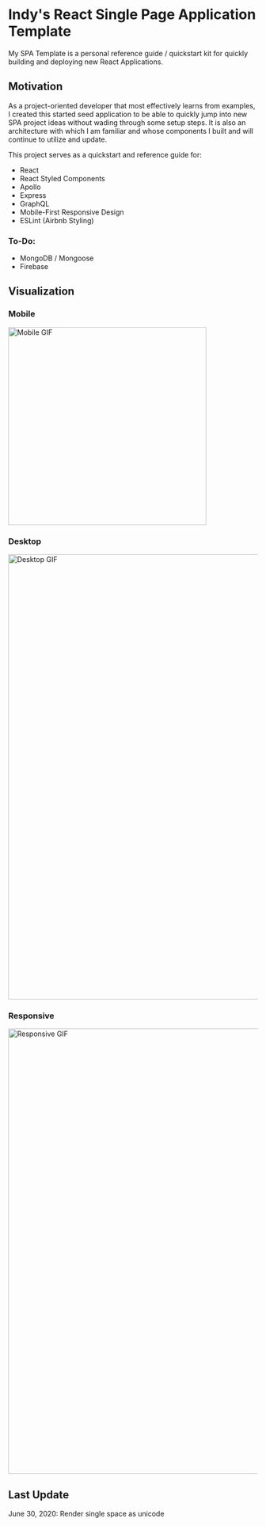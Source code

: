 # Indy's React Single Page Application Template

My SPA Template is a personal reference guide / quickstart kit for quickly building and deploying new React Applications.

## Motivation

As a project-oriented developer that most effectively learns from examples, I created this started seed application to be able to quickly jump into new SPA project ideas without wading through some setup steps. It is also an architecture with which I am familiar and whose components I built and will continue to utilize and update.

This project serves as a quickstart and reference guide for:  
- React
- React Styled Components
- Apollo
- Express
- GraphQL
- Mobile-First Responsive Design
- ESLint (Airbnb Styling)

### To-Do:
- MongoDB / Mongoose
- Firebase

## Visualization
### Mobile
<img src="/public/img/mobile.gif" alt="Mobile GIF" width="400">

### Desktop
<img src="/public/img/desktop.gif" alt="Desktop GIF" width="900">

### Responsive
<img src="/public/img/responsive.gif" alt="Responsive GIF" width="900">

## Last Update
June 30, 2020: Render single space as unicode

<!-- <img src="/Users/kylemurray/indy-react-spa-template/public/img/mobile.gif" alt="Mobile GIF" width="300"> -->